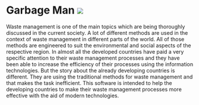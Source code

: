 <h1>Garbage Man  <img src="https://travis-ci.org/sudaraka94/GarbageMan.svg?branch=master"></h1>
<p>Waste management is one of the main topics which are being thoroughly discussed in the
   current society. A lot of different methods are used in the context of waste management in
   different parts of the world. All of those methods are engineered to suit the environmental
   and social aspects of the respective region. In almost all the developed countries have paid a
   very specific attention to their waste management processes and they have been able to
   increase the efficiency of their processes using the information technologies. But the story
   about the already developing countries is different. They are using the traditional methods
   for waste management and that makes the task inefficient. This software is intended to help
   the developing countries to make their waste management processes more effective with
   the aid of modern technologies.</p>